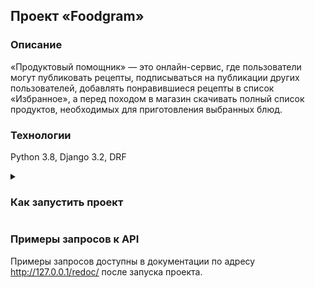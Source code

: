 ## Проект «Foodgram»

### Описание
«Продуктовый помощник» — это онлайн-сервис, где пользователи могут публиковать рецепты, подписываться на публикации других пользователей, добавлять понравившиеся рецепты в список «Избранное», а перед походом в магазин скачивать полный список продуктов, необходимых для приготовления выбранных блюд.

### Технологии
Python 3.8, Django 3.2, DRF

<details>
<summary><h3>Как запустить проект</h3></summary>

- Клонировать репозиторий и перейти в директорию для развертывания:

```
git clone git@github.com:Sergey-python/foodgram-project-react.git
```

```
cd foodgram-project-react/infra/
```

- Переменные окружения, используемые в проекте(для этого создайте и заполните файл .env):

```
DB_ENGINE=django.db.backends.postgresql # указываем, что работаем с postgresql
DB_NAME=postgres # имя базы данных
POSTGRES_USER=postgres # логин для подключения к базе данных
POSTGRES_PASSWORD=postgres # пароль для подключения к БД (установите свой)
DB_HOST=db # название сервиса (контейнера)
DB_PORT=5432 # порт
```

- Чтобы развернуть проект выполните команду:

```
docker-compose up -d
```

- Затем следует сделать миграции и собрать статику.
```
docker-compose exec web python manage.py migrate
docker-compose exec web python manage.py collectstatic --no-input
```

- Остановка проекта осуществляется командой.
```
docker-compose stop
```

</details>

### Примеры запросов к API
Примеры запросов доступны в документации по адресу http://127.0.0.1/redoc/ после запуска проекта.
